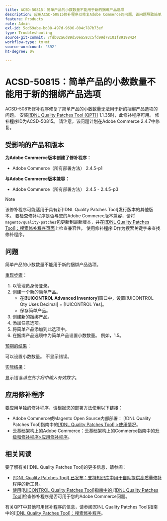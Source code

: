 ```yaml
---
title: ACSD-50815：简单产品的小数数量不能用于新的捆绑产品选项
description: 应用ACSD-50815修补程序以修复Adobe Commerce的问题，该问题导致简单产品的小数数量无法用于新的捆绑产品选项。
feature: Products
role: Admin
exl-id: 5cd69abe-bd88-497d-9696-804c787b73ef
type: Troubleshooting
source-git-commit: 7fdb02a6d89d50ea593c5fd99d78101f89198424
workflow-type: tm+mt
source-wordcount: '392'
ht-degree: 0%

---
```


# ACSD-50815：简单产品的小数数量不能用于新的捆绑产品选项

ACSD-50815修补程序修复了简单产品的小数数量无法用于新的捆绑产品选项的问题。 安装[[!DNL Quality Patches Tool (QPT)]](https://experienceleague.adobe.com/zh-hans/docs/commerce-operations/tools/quality-patches-tool/quality-patches-tool-to-self-serve-quality-patches) 1.1.35时，此修补程序可用。 修补程序ID为ACSD-50815。 请注意，该问题计划在Adobe Commerce 2.4.7中修复。

## 受影响的产品和版本

**为Adobe Commerce版本创建了修补程序：**

* Adobe Commerce（所有部署方法） 2.4.5-p1

**与Adobe Commerce版本兼容：**

* Adobe Commerce（所有部署方法） 2.4.5 - 2.4.5-p3

>[!NOTE]
>
>该修补程序可能适用于具有新[!DNL Quality Patches Tool]发行版本的其他版本。 要检查修补程序是否与您的Adobe Commerce版本兼容，请将`magento/quality-patches`包更新到最新版本，并在[[!DNL Quality Patches Tool]：搜索修补程序页面](https://experienceleague.adobe.com/tools/commerce-quality-patches/index.html?lang=zh-Hans)上检查兼容性。 使用修补程序ID作为搜索关键字来查找修补程序。

## 问题

简单产品的小数数量不能用于新的捆绑产品选项。

<u>重现步骤</u>：

1. 以管理员身份登录。
1. 创建一个新的简单产品。
   * 在&#x200B;**[!UICONTROL Advanced Inventory]**&#x200B;窗口中，设置[!UICONTROL Qty Uses Decimal] = [!UICONTROL Yes]。
   * 保存简单产品。
1. 创建新的捆绑产品。
1. 添加任意选项。
1. 将简单产品添加到此选项中。
1. 在捆绑产品选项中为简单产品设置小数数量。 例如，1.5。

<u>预期的结果</u>：

可以设置小数数量。 不显示错误。

<u>实际结果</u>：

显示错误&#x200B;*请在此字段中输入有效数字*。

## 应用修补程序

要应用单独的修补程序，请根据您的部署方法使用以下链接：

* Adobe Commerce或Magento Open Source内部部署： [!DNL Quality Patches Tool]指南中的[[!DNL Quality Patches Tool] >使用情况](/help/tools/quality-patches-tool/usage.md)。
* 云基础架构上的Adobe Commerce：云基础架构上的Commerce指南中的[升级和修补程序>应用修补程序](https://experienceleague.adobe.com/docs/commerce-cloud-service/user-guide/develop/upgrade/apply-patches.html?lang=zh-Hans)。

## 相关阅读

要了解有关[!DNL Quality Patches Tool]的更多信息，请参阅：

* [[!DNL Quality Patches Tool] 已发布：支持知识库中用于自助提供高质量修补程序的新工具](https://experienceleague.adobe.com/zh-hans/docs/commerce-operations/tools/quality-patches-tool/quality-patches-tool-to-self-serve-quality-patches)。
* [使用[!UICONTROL Quality Patches Tool]指南中的 [!DNL Quality Patches Tool]](/help/tools/quality-patches-tool/patches-available-in-qpt/check-patch-for-magento-issue-with-magento-quality-patches.md)检查修补程序是否可用于您的Adobe Commerce问题。


有关QPT中其他可用修补程序的信息，请参阅[!DNL Quality Patches Tool]指南中的[[!DNL Quality Patches Tool]：搜索修补程序](https://experienceleague.adobe.com/tools/commerce-quality-patches/index.html?lang=zh-Hans)。
